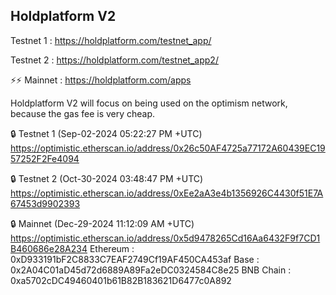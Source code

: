 ## Holdplatform V2

Testnet 1 : https://holdplatform.com/testnet_app/

Testnet 2 : https://holdplatform.com/testnet_app2/

⚡⚡ Mainnet :  https://holdplatform.com/apps

Holdplatform V2 will focus on being used on the optimism network, because the gas fee is very cheap.

🔒 Testnet 1 (Sep-02-2024 05:22:27 PM +UTC)
https://optimistic.etherscan.io/address/0x26c50AF4725a77172A60439EC1957252F2Fe4094

🔒 Testnet 2 (Oct-30-2024 03:48:47 PM +UTC)
https://optimistic.etherscan.io/address/0xEe2aA3e4b1356926C4430f51E7A67453d9902393

🔒 Mainnet (Dec-29-2024 11:12:09 AM +UTC)
https://optimistic.etherscan.io/address/0x5d9478265Cd16Aa6432F9f7CD1B460686e28A234
Ethereum : 0xD933191bF2C8833C7EAF2749Cf19AF450CA453af
Base : 0x2A04C01aD45d72d6889A89Fa2eDC0324584C8e25
BNB Chain : 0xa5702cDC49460401b61B82B183621D6477c0A892
